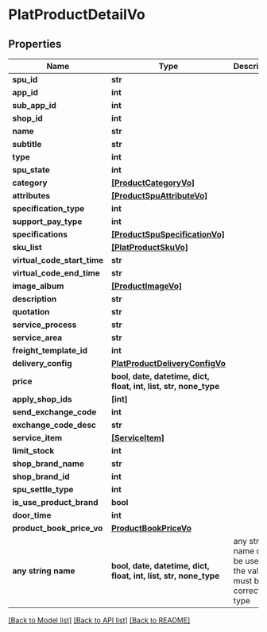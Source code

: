 # PlatProductDetailVo


## Properties
Name | Type | Description | Notes
------------ | ------------- | ------------- | -------------
**spu_id** | **str** |  | [optional] 
**app_id** | **int** |  | [optional] 
**sub_app_id** | **int** |  | [optional] 
**shop_id** | **int** |  | [optional] 
**name** | **str** |  | [optional] 
**subtitle** | **str** |  | [optional] 
**type** | **int** |  | [optional] 
**spu_state** | **int** |  | [optional] 
**category** | [**[ProductCategoryVo]**](ProductCategoryVo.md) |  | [optional] 
**attributes** | [**[ProductSpuAttributeVo]**](ProductSpuAttributeVo.md) |  | [optional] 
**specification_type** | **int** |  | [optional] 
**support_pay_type** | **int** |  | [optional] 
**specifications** | [**[ProductSpuSpecificationVo]**](ProductSpuSpecificationVo.md) |  | [optional] 
**sku_list** | [**[PlatProductSkuVo]**](PlatProductSkuVo.md) |  | [optional] 
**virtual_code_start_time** | **str** |  | [optional] 
**virtual_code_end_time** | **str** |  | [optional] 
**image_album** | [**[ProductImageVo]**](ProductImageVo.md) |  | [optional] 
**description** | **str** |  | [optional] 
**quotation** | **str** |  | [optional] 
**service_process** | **str** |  | [optional] 
**service_area** | **str** |  | [optional] 
**freight_template_id** | **int** |  | [optional] 
**delivery_config** | [**PlatProductDeliveryConfigVo**](PlatProductDeliveryConfigVo.md) |  | [optional] 
**price** | **bool, date, datetime, dict, float, int, list, str, none_type** |  | [optional] 
**apply_shop_ids** | **[int]** |  | [optional] 
**send_exchange_code** | **int** |  | [optional] 
**exchange_code_desc** | **str** |  | [optional] 
**service_item** | [**[ServiceItem]**](ServiceItem.md) |  | [optional] 
**limit_stock** | **int** |  | [optional] 
**shop_brand_name** | **str** |  | [optional] 
**shop_brand_id** | **int** |  | [optional] 
**spu_settle_type** | **int** |  | [optional] 
**is_use_product_brand** | **bool** |  | [optional] 
**door_time** | **int** |  | [optional] 
**product_book_price_vo** | [**ProductBookPriceVo**](ProductBookPriceVo.md) |  | [optional] 
**any string name** | **bool, date, datetime, dict, float, int, list, str, none_type** | any string name can be used but the value must be the correct type | [optional]

[[Back to Model list]](../README.md#documentation-for-models) [[Back to API list]](../README.md#documentation-for-api-endpoints) [[Back to README]](../README.md)


